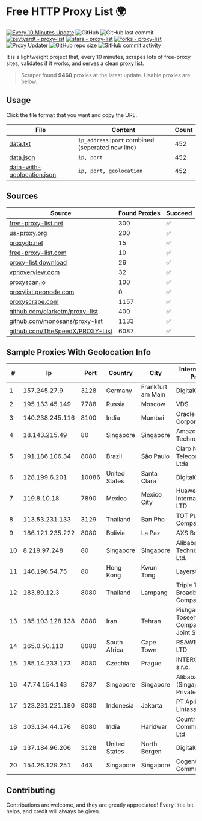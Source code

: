 
# Free HTTP Proxy List 🌍

[![Every 10 Minutes Update](https://github.com/mertguvencli/http-proxy-list/actions/workflows/main.yml/badge.svg?branch=main)](https://github.com/mertguvencli/http-proxy-list/actions/workflows/main.yml)
![GitHub](https://img.shields.io/github/license/mertguvencli/http-proxy-list)
![GitHub last commit](https://img.shields.io/github/last-commit/mertguvencli/http-proxy-list)
[![zevtyardt - proxy-list](https://img.shields.io/static/v1?label=zevtyardt&message=proxy-list&color=blue&logo=github)](https://github.com/zevtyardt/proxy-list "Go to GitHub repo")
[![stars - proxy-list](https://img.shields.io/github/stars/zevtyardt/proxy-list?style=social)](https://github.com/zevtyardt/proxy-list)
[![forks - proxy-list](https://img.shields.io/github/forks/zevtyardt/proxy-list?style=social)](https://github.com/zevtyardt/proxy-list)
[![Proxy Updater](https://github.com/zevtyardt/proxy-list/workflows/Proxy%20Updater/badge.svg)](https://github.com/zevtyardt/proxy-list/actions?query=workflow:"Proxy+Updater")
![GitHub repo size](https://img.shields.io/github/repo-size/zevtyardt/proxy-list)
[![GitHub commit activity](https://img.shields.io/github/commit-activity/m/zevtyardt/proxy-list?logo=commits)](https://github.com/zevtyardt/proxy-list/commits/main)

It is a lightweight project that, every 10 minutes, scrapes lots of free-proxy sites, validates if it works, and serves a clean proxy list.

> Scraper found **9460** proxies at the latest update. Usable proxies are below.

## Usage

Click the file format that you want and copy the URL.

|File|Content|Count|
|----|-------|-----|
|[data.txt](https://raw.githubusercontent.com/mertguvencli/http-proxy-list/main/proxy-list/data.txt)|`ip_address:port` combined (seperated new line)|452|
|[data.json](https://raw.githubusercontent.com/mertguvencli/http-proxy-list/main/proxy-list/data.json)|`ip, port`|452|
|[data-with-geolocation.json](https://raw.githubusercontent.com/mertguvencli/http-proxy-list/main/proxy-list/data-with-geolocation.json)|`ip, port, geolocation`|452|

## Sources

|Source|Found Proxies|Succeed|
|------|-------------|-------|
|[free-proxy-list.net](https://free-proxy-list.net)|300|✅|
|[us-proxy.org](https://www.us-proxy.org)|200|✅|
|[proxydb.net](http://proxydb.net)|15|✅|
|[free-proxy-list.com](https://free-proxy-list.com/?page=&port=&type%5B%5D=http&type%5B%5D=https&up_time=0&search=Search)|10|✅|
|[proxy-list.download](https://www.proxy-list.download/HTTP)|26|✅|
|[vpnoverview.com](https://vpnoverview.com/privacy/anonymous-browsing/free-proxy-servers)|32|✅|
|[proxyscan.io](https://www.proxyscan.io)|100|✅|
|[proxylist.geonode.com](https://proxylist.geonode.com/api/proxy-list?limit=300&page=1&sort_by=lastChecked&sort_type=desc&protocols=http,https)|0|✅|
|[proxyscrape.com](https://api.proxyscrape.com/v2/?request=displayproxies&protocol=http&timeout=10000&country=all&ssl=all&anonymity=all)|1157|✅|
|[github.com/clarketm/proxy-list](https://raw.githubusercontent.com/clarketm/proxy-list/master/proxy-list-raw.txt)|400|✅|
|[github.com/monosans/proxy-list](https://raw.githubusercontent.com/monosans/proxy-list/main/proxies/http.txt)|1133|✅|
|[github.com/TheSpeedX/PROXY-List](https://raw.githubusercontent.com/TheSpeedX/PROXY-List/master/http.txt)|6087|✅|


## Sample Proxies With Geolocation Info

|#|Ip|Port|Country|City|Internet Service Provider|
|-|--|----|-------|----|-------------------------|
|1|157.245.27.9|3128|Germany|Frankfurt am Main|DigitalOcean, LLC|
|2|195.133.45.149|7788|Russia|Moscow|VDS|
|3|140.238.245.116|8100|India|Mumbai|Oracle Corporation|
|4|18.143.215.49|80|Singapore|Singapore|Amazon Technologies Inc.|
|5|191.186.106.34|8080|Brazil|São Paulo|Claro NXT Telecomunicacoes Ltda|
|6|128.199.6.201|10086|United States|Santa Clara|DigitalOcean, LLC|
|7|119.8.10.18|7890|Mexico|Mexico City|Huawei International Pte. LTD|
|8|113.53.231.133|3129|Thailand|Ban Pho|TOT Public Company Limited|
|9|186.121.235.222|8080|Bolivia|La Paz|AXS Bolivia S. A.|
|10|8.219.97.248|80|Singapore|Singapore|Alibaba (US) Technology Co., Ltd.|
|11|146.196.54.75|80|Hong Kong|Kwun Tong|Layerstack Limited|
|12|183.89.12.3|8080|Thailand|Lampang|Triple T Broadband Public Company Limited|
|13|185.103.128.138|8080|Iran|Tehran|Pishgaman Toseeh Ertebatat Company (Private Joint Stock)|
|14|165.0.50.110|8080|South Africa|Cape Town|RSAWEB (PTY) LTD|
|15|185.14.233.173|8080|Czechia|Prague|INTERCONNECT s.r.o.|
|16|47.74.154.143|8787|Singapore|Singapore|Alibaba Cloud (Singapore) Private Limited|
|17|123.231.221.180|8080|Indonesia|Jakarta|PT Aplikanusa Lintasarta|
|18|103.134.44.176|8080|India|Haridwar|Countrylink Communiction Pvt Ltd|
|19|137.184.96.206|3128|United States|North Bergen|DigitalOcean, LLC|
|20|154.26.129.251|443|Singapore|Singapore|Cogent Communications|



## Contributing

Contributions are welcome, and they are greatly appreciated! Every
little bit helps, and credit will always be given.

